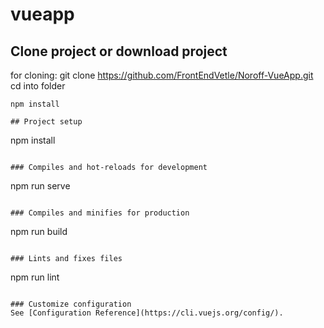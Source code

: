 # vueapp

## Clone project or download project

for cloning:
git clone https://github.com/FrontEndVetle/Noroff-VueApp.git
cd into folder
```
npm install

## Project setup
```
npm install
```

### Compiles and hot-reloads for development
```
npm run serve
```

### Compiles and minifies for production
```
npm run build
```

### Lints and fixes files
```
npm run lint
```

### Customize configuration
See [Configuration Reference](https://cli.vuejs.org/config/).
